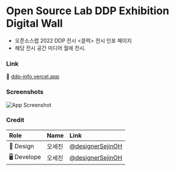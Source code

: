 #  Open Source Lab DDP Exhibition Digital Wall

- 오픈소스랩 2022 DDP 전시 <끌력> 전시 인포 페이지
- 해당 전시 공간 미디어 월에 전시.

### Link

🔗 [ddp-info.vercel.app](https://ddp-info.vercel.app/)

### Screenshots

![App Screenshot](https://via.placeholder.com/468x300?text=App+Screenshot+Here)


### Credit

| Role  | Name  | Link  |
| :------| :-------| :----- |
| 🎨 Design| 오세진  |  [@designerSejinOH](https://github.com/designerSejinOH)   |
| 🖥️ Develope | 오세진  |  [@designerSejinOH](https://github.com/designerSejinOH) |
